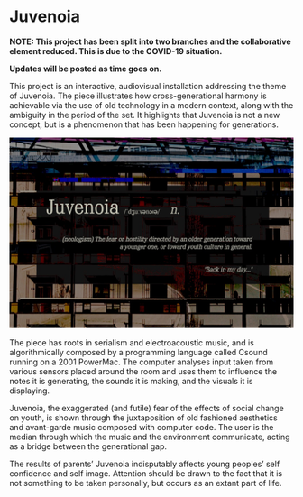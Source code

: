 # Juvenoia

<b>NOTE:
  This project has been split into two branches and the collaborative element reduced. This is due to the COVID-19 situation.

Updates will be posted as time goes on.</b>

This project is an interactive, audiovisual installation addressing the theme of Juvenoia. The piece illustrates how cross-generational harmony is achievable via the use of old technology in a modern context, along with the ambiguity in the period of the set. It highlights that Juvenoia is not a new concept, but is a phenomenon that has been happening for generations.

![Header Image](/Image.jpg)

The piece has roots in serialism and electroacoustic music, and is algorithmically composed by a programming language called Csound running on a 2001 PowerMac. The computer analyses input taken from various sensors placed around the room and uses them to influence the notes it is generating, the sounds it is making, and the visuals it is displaying.

Juvenoia, the exaggerated (and futile) fear of the effects of social change on youth, is shown through the juxtaposition of old fashioned aesthetics and avant-garde music composed with computer code. The user is the median through which the music and the environment communicate, acting as a bridge between the generational gap.

The results of parents’ Juvenoia indisputably affects young peoples’ self confidence and self image. Attention should be drawn to the fact that it is not something to be taken personally, but occurs as an extant part of life.
